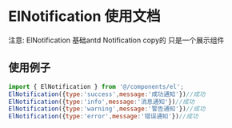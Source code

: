 # ElNotification 使用文档

注意: ElNotification 基础antd  Notification copy的 只是一个展示组件

## 使用例子

```javascript
import { ElNotification } from '@/components/el';
ElNotification({type:'success',message:'成功通知'})//成功
ElNotification({type:'info',message:'消息通知'})//成功
ElNotification({type:'warning',message:'警告通知'})//成功
ElNotification({type:'error',message:'错误通知'})//成功
```

